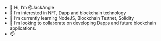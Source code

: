 - 👋 Hi, I’m @JackAngle
- 👀 I’m interested in NFT, Dapp and blockchain technology
- 🌱 I’m currently learning NodeJS, Blockchain Testnet, Solidity
- 💞️ I’m looking to collaborate on developing Dapps and future blockchain applications.
- 📫 

<!---
JackAngle/JackAngle is a ✨ special ✨ repository because its `README.md` (this file) appears on your GitHub profile.
You can click the Preview link to take a look at your changes.
--->
